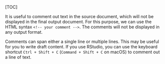 [TOC]

It is useful to comment out text in the source document, which will not be displayed in the final output document. For this purpose, we can use the HTML syntax `<!-- your comment -->`. The comments will not be displayed in any output format.

Comments can span either a single line or multiple lines. This may be useful for you to write draft content.
If you use RStudio, you can use the keyboard shortcut `Ctrl + Shift + C` (`Command + Shift + C` on macOS) to comment out a line of text.
